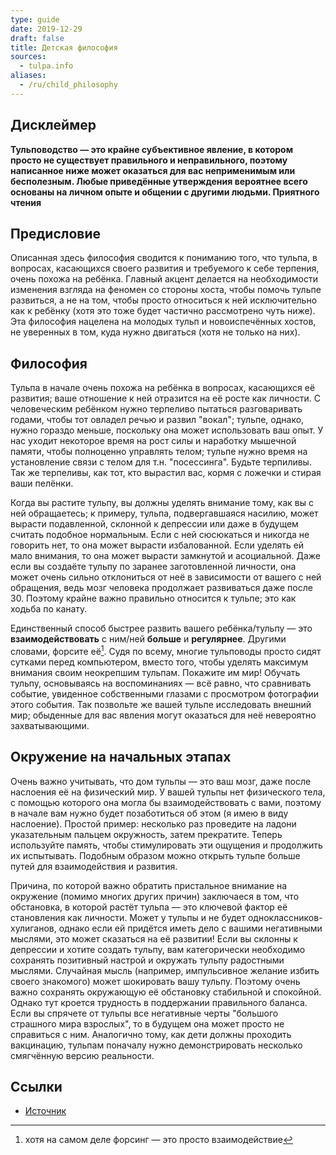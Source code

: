 ```yaml
---
type: guide
date: 2019-12-29
draft: false
title: Детская философия
sources:
  - tulpa.info
aliases:
  - /ru/child_philosophy
---
```

## Дисклеймер
__Тульповодство — это крайне субъективное явление, в котором просто не существует правильного и неправильного, поэтому написанное ниже может оказаться для вас неприменимым или бесполезным. Любые приведённые утверждения вероятнее всего основаны на личном опыте и общении с другими людьми. Приятного чтения__

## Предисловие
Описанная здесь философия сводится к пониманию того, что тульпа, в вопросах, касающихся своего развития и требуемого к себе терпения, очень похожа на ребёнка. Главный акцент делается на необходимости изменения взгляда на феномен со стороны хоста, чтобы помочь тульпе развиться, а не на том, чтобы просто относиться к ней исключительно как к ребёнку (хотя это тоже будет частично рассмотрено чуть ниже). Эта философия нацелена на молодых тульп и новоиспечённых хостов, не уверенных в том, куда нужно двигаться (хотя не только на них).

## Философия
Тульпа в начале очень похожа на ребёнка в вопросах, касающихся её развития; ваше отношение к ней отразится на её росте как личности. С человеческим ребёнком нужно терпеливо пытаться разговаривать годами, чтобы тот овладел речью и развил "вокал"; тульпе, однако, нужно гораздо меньше, поскольку она может использовать ваш опыт. У нас уходит некоторое время на рост силы и наработку мышечной памяти, чтобы полноценно управлять телом; тульпе нужно время на установление связи с телом для т.н. "посессинга". Будьте терпиливы. Так же терпеливы, как тот, кто вырастил вас, кормя с ложечки и стирая ваши пелёнки.

Когда вы растите тульпу, вы должны уделять внимание тому, как вы с ней обращаетесь; к примеру, тульпа, подвергавшаяся насилию, может вырасти подавленной, склонной к депрессии или даже в будущем считать подобное нормальным. Если с ней сюсюкаться и никогда не говорить нет, то она может вырасти избалованной. Если уделять ей мало внимания, то она может вырасти замкнутой и асоциальной. Даже если вы создаёте тульпу по заранее заготовленной личности, она может очень сильно отклониться от неё в зависимости от вашего с ней обращения, ведь мозг человека продолжает развиваться даже после 30. Поэтому крайне важно правильно отноcится к тульпе; это как ходьба по канату.

Единственный способ быстрее развить вашего ребёнка/тульпу — это **взаимодействовать** с ним/ней **больше** и **регулярнее**. Другими словами, форсите её[^1]. Судя по всему, многие тульповоды просто сидят сутками перед компьютером, вместо того, чтобы уделять максимум внимания своим неокрепшим тульпам. Покажите им мир! Обучать тульпу, основываясь на воспоминаниях — всё равно, что сравнивать событие, увиденное собственными глазами с просмотром фотографии этого события. Так позвольте же вашей тульпе исследовать внешний мир; обыденные для вас явления могут оказаться для неё невероятно захватывающими.

## Окружение на начальных этапах
Очень важно учитывать, что дом тульпы — это ваш мозг, даже после наслоения её на физический мир. У вашей тульпы нет физического тела, с помощью которого она могла бы взаимодействовать с вами, поэтому в начале вам нужно будет позаботиться об этом (я имею в виду наслоение). Простой пример: несколько раз проведите на ладони указательным пальцем окружность, затем прекратите. Теперь используйте память, чтобы стимулировать эти ощущения и продолжить их испытывать. Подобным образом можно открыть тульпе больше путей для взаимодействия и развития.

Причина, по которой важно обратить пристальное внимание на окружение (помимо многих других причин) заключаеся в том, что обстановка, в которой растёт тульпа — это ключевой фактор её становления как личности. Может у тульпы и не будет одноклассников-хулиганов, однако если ей придётся иметь дело с вашими негативными мыслями, это может сказаться на её развитии! Если вы склонны к депрессии и хотите создать тульпу, вам категорически необходимо сохранять позитивный настрой и окружать тульпу радостными мыслями. Случайная мысль (например, импульсивное желание избить своего знакомого) может шокировать вашу тульпу. Поэтому очень важно сохранять окружающую её обстановку стабильной и спокойной. Однако тут кроется трудность в поддержании правильного баланса. Если вы спрячете от тульпы все негативные черты "большого страшного мира взрослых", то в будущем она может просто не справиться с ним. Аналогично тому, как дети должны проходить вакцинацию, тульпам поначалу нужно демонстрировать несколько смягчённую версию реальности.

## Ссылки
* [Источник](https://community.tulpa.info/thread-misc-the-child-philosophy)

[^1]: хотя на самом деле форсинг — это просто взаимодействие
